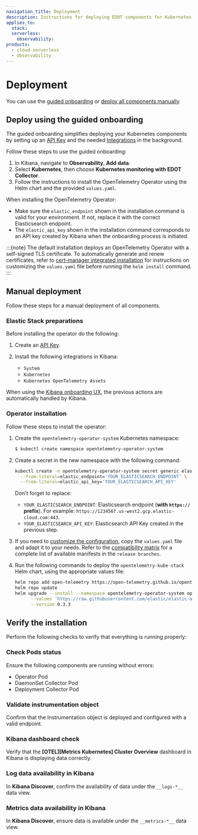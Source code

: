 ```yaml
---
navigation_title: Deployment
description: Instructions for deploying EDOT components for Kubernetes monitoring, using guided onboarding or manual steps.
applies_to:
  stack:
  serverless:
    observability:
products:
  - cloud-serverless
  - observability
---
```


# Deployment

You can use the [guided onboarding](#deploy-using-the-guided-onboarding) or [deploy all components manually](#manual-deployment)

## Deploy using the guided onboarding

The guided onboarding simplifies deploying your Kubernetes components by setting up an [API Key](docs-content://deploy-manage/api-keys/elasticsearch-api-keys.md) and the needed [Integrations](https://www.elastic.co/docs/current/en/integrations) in the background.

Follow these steps to use the guided onboarding:

1. In Kibana, navigate to **Observability**, **Add data**.
2. Select **Kubernetes**, then choose **Kubernetes monitoring with EDOT Collector**.
3. Follow the instructions to install the OpenTelemetry Operator using the Helm chart and the provided `values.yaml`.

When installing the OpenTelemetry Operator:

- Make sure the `elastic_endpoint` shown in the installation command is valid for your environment. If not, replace it with the correct Elasticsearch endpoint.
- The `elastic_api_key` shown in the installation command corresponds to an API key created by Kibana when the onboarding process is initiated.

:::{note}
The default installation deploys an OpenTelemetry Operator with a self-signed TLS certificate.
To automatically generate and renew certificates, refer to [cert-manager integrated installation](./customization.md#cert-manager-integrated-installation) for instructions on customizing the `values.yaml` file before running the `helm install` command.
:::

## Manual deployment

Follow these steps for a manual deployment of all components.

### Elastic Stack preparations

Before installing the operator do the following:

1. Create an [API Key](docs-content://deploy-manage/api-keys/elasticsearch-api-keys.md).

2. Install the following integrations in Kibana:
    - `System`
    - `Kubernetes`
    - `Kubernetes OpenTelemetry Assets`

When using the [Kibana onboarding UX](#deploy-using-the-guided-onboarding), the previous actions are automatically handled by Kibana.

### Operator installation

Follow these steps to install the operator:

1. Create the `opentelemetry-operator-system` Kubernetes namespace:

    ```bash
    $ kubectl create namespace opentelemetry-operator-system
    ```

2. Create a secret in the new namespace with the following command:

   ```bash
   kubectl create -n opentelemetry-operator-system secret generic elastic-secret-otel \
     --from-literal=elastic_endpoint='YOUR_ELASTICSEARCH_ENDPOINT' \
     --from-literal=elastic_api_key='YOUR_ELASTICSEARCH_API_KEY'
   ```

   Don't forget to replace:

   - `YOUR_ELASTICSEARCH_ENDPOINT`: Elasticsearch endpoint (**with `https://` prefix**). For example: `https://1234567.us-west2.gcp.elastic-cloud.com:443`.
   - `YOUR_ELASTICSEARCH_API_KEY`: Elasticsearch API Key created in the previous step.

3. If you need to [customize the configuration](./customization.md), copy the `values.yaml` file and adapt it to your needs. Refer to the [compatibility matrix](./prerequisites-compatibility.md#compatibility-matrix) for a complete list of available manifests in the `release branches`. 

4. Run the following commands to deploy the `opentelemetry-kube-stack` Helm chart, using the appropriate values file:

    ```bash
    helm repo add open-telemetry https://open-telemetry.github.io/opentelemetry-helm-charts
    helm repo update
    helm upgrade --install --namespace opentelemetry-operator-system opentelemetry-kube-stack open-telemetry/opentelemetry-kube-stack \
          --values 'https://raw.githubusercontent.com/elastic/elastic-agent/refs/tags/v{{ site.edot_versions.collector }}/deploy/helm/edot-collector/kube-stack/values.yaml' \
          --version 0.3.3
    ```

## Verify the installation

Perform the following checks to verify that everything is running properly:

### Check Pods status

Ensure the following components are running without errors:

   - Operator Pod
   - DaemonSet Collector Pod
   - Deployment Collector Pod

### Validate instrumentation object

Confirm that the Instrumentation object is deployed and configured with a valid endpoint.

### Kibana dashboard check

Verify that the **[OTEL][Metrics Kubernetes] Cluster Overview** dashboard in Kibana is displaying data correctly.

### Log data availability in Kibana

In **Kibana Discover**, confirm the availability of data under the `__logs-*__` data view.

### Metrics data availability in Kibana

In **Kibana Discover**, ensure data is available under the `__metrics-*__` data view.
